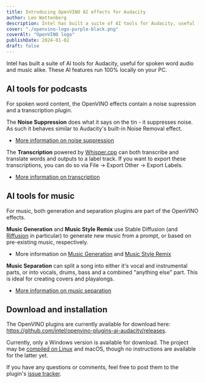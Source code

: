 ```yaml
---
title: Introducing OpenVINO AI effects for Audacity
author: Leo Wattenberg
description: Intel has built a suite of AI tools for Audacity, useful for spoken word audio and music alike. These AI features run 100% locally on your PC.
cover: "./openvino-logo-purple-black.png"
coverAlt: "OpenVINO logo"
publishDate: 2024-01-02
draft: false
---
```


Intel has built a suite of AI tools for Audacity, useful for spoken word audio and music alike. These AI features run 100% locally on your PC.

## AI tools for podcasts 

For spoken word content, the OpenVINO effects contain a noise supression and a transcription plugin. 

The **Noise Suppression** does what it says on the tin - it suppresses noise. As such it behaves similar to Audacity's built-in Noise Removal effect. 
* [More information on noise suppression](https://github.com/intel/openvino-plugins-ai-audacity/blob/v3.4.2-R1/doc/feature_doc/noise_suppression/README.md)

The **Transcription** powered by [Whisper.cpp](https://github.com/ggerganov/whisper.cpp) can both transcribe and translate words and outputs to a label track. If you want to export these transcriptions, you can do so via File → Export Other → Export Labels. 

* [More information on transcription](https://github.com/intel/openvino-plugins-ai-audacity/blob/v3.4.2-R1/doc/feature_doc/whisper_transcription/README.md)

## AI tools for music 

For music, both generation and separation plugins are part of the OpenVINO effects. 

**Music Generation** and **Music Style Remix** use Stable Diffusion (and [Riffusion](https://github.com/riffusion/riffusion) in particular) to generate new music from a prompt, or based on pre-existing music, respectively.

* More information on [Music Generation](https://github.com/intel/openvino-plugins-ai-audacity/blob/v3.4.2-R1/doc/feature_doc/music_generation/README.md) and [Music Style Remix](https://github.com/intel/openvino-plugins-ai-audacity/blob/v3.4.2-R1/doc/feature_doc/music_style_remix/README.md)

**Music Separation** can split a song into either it's vocal and instrumental parts, or into vocals, drums, bass and a combined "anything else" part. This is ideal for creating covers and playalongs.

* [More information on music separation](https://github.com/intel/openvino-plugins-ai-audacity/blob/v3.4.2-R1/doc/feature_doc/music_separation/README.md)


## Download and installation

The OpenVINO plugins are currently available for download here:  https://github.com/intel/openvino-plugins-ai-audacity/releases. 

Currently, only a Windows version is available for download. The project may be [compiled on Linux](https://github.com/intel/openvino-plugins-ai-audacity/blob/main/doc/build_doc/linux/README.md) and macOS, though no instructions are available for the latter yet.

If you have any questions or comments, feel free to post them to the plugin's [issue tracker](https://github.com/intel/openvino-plugins-ai-audacity/issues).
